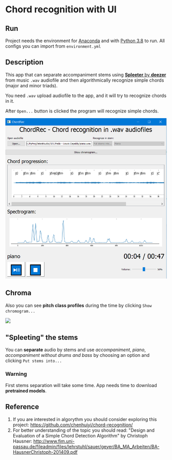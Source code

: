 # Chord recognition with UI
## Run
Project needs the environment for  [Anaconda](https://docs.continuum.io/anaconda/install) and with [Python 3.8](https://www.python.org/downloads/release/python-3810/) to run. 
All configs you can import from ```environment.yml``` 

## Description
This app that can separate accompaniment stems using 
[**Spleeter** by **deezer**](https://research.deezer.com/projects/spleeter.html)
from music ```.wav``` audiofile and then algorithmically recognize
simple chords (major and minor triads).

You need ```.wav``` upload audiofile to the app, and it will try to recognize chords in it.

After ```Open...``` button is clicked the program will recognize simple chords.


<img src="scrn/Screenshot1.png" height="500px">

## Chroma

Also you can see **pitch class profiles** during the time by clicking 
```Show chromogram...```

<img src="scrn/Screenshot2.png" height="400px">

## "Spleeting" the stems
You can **separate** audio by stems and
use _accompaniment_, _piano_, _accompaniment without drums and bass_
by choosing an option and clicking ```Put stems into...```

### Warning
First stems separation will take some time. App needs time to download **pretrained models**.
## Reference
1. If you are interested in algorythm you should consider exploring
this project: https://github.com/chenhuiyi/chord-recognition/
2. For better understanding of the topic you should read: "Design and Evaluation of a Simple Chord Detection Algorithm" by Christoph Hausner: http://www.fim.uni-passau.de/fileadmin/files/lehrstuhl/sauer/geyer/BA_MA_Arbeiten/BA-HausnerChristoph-201409.pdf
